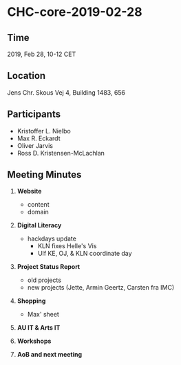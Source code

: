 # CHC-core-2019-02-28 #

## Time ##
2019, Feb 28, 10-12 CET

## Location ##
Jens Chr. Skous Vej 4, Building 1483, 656

## Participants ##
- Kristoffer L. Nielbo
- Max R. Eckardt
- Oliver Jarvis
- Ross D. Kristensen-McLachlan

## Meeting Minutes ##

1. **Website**
	- content
	- domain

2. **Digital Literacy**
	- hackdays update
		- KLN fixes Helle's Vis
		- Ulf KE, OJ, & KLN coordinate day


3. **Project Status Report**
	- old projects
	- new projects (Jette, Armin Geertz, Carsten fra IMC)

4. **Shopping**
	- Max' sheet

5. **AU IT & Arts IT**

6. **Workshops**

7. **AoB and next meeting**
